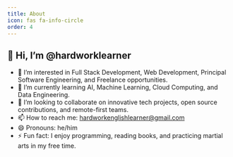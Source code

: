 ```yaml
---
title: About
icon: fas fa-info-circle
order: 4
---
```


## 👋 Hi, I’m @hardworklearner

- 👀 I’m interested in Full Stack Development, Web Development, Principal Software Engineering, and Freelance opportunities.
- 🌱 I’m currently learning AI, Machine Learning, Cloud Computing, and Data Engineering.
- 💞️ I’m looking to collaborate on innovative tech projects, open source contributions, and remote-first teams.
- 📫 How to reach me: [hardworkenglishlearner@gmail.com](mailto:hardworkenglishlearner@gmail.com)
- 😄 Pronouns: he/him
- ⚡ Fun fact: I enjoy programming, reading books, and practicing martial arts in my free time.
